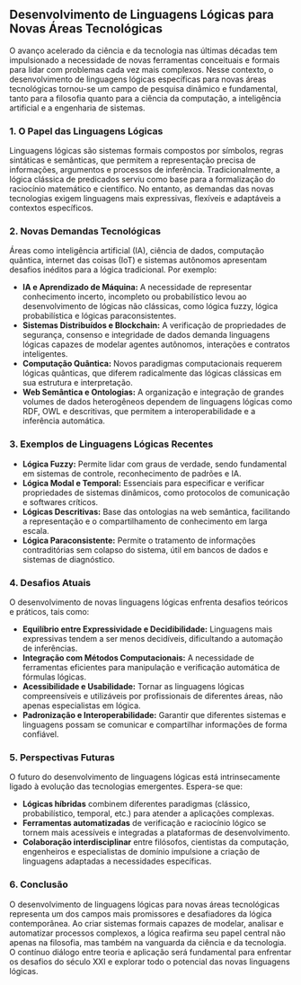 ## Desenvolvimento de Linguagens Lógicas para Novas Áreas Tecnológicas

O avanço acelerado da ciência e da tecnologia nas últimas décadas tem impulsionado a necessidade de novas ferramentas conceituais e formais para lidar com problemas cada vez mais complexos. Nesse contexto, o desenvolvimento de linguagens lógicas específicas para novas áreas tecnológicas tornou-se um campo de pesquisa dinâmico e fundamental, tanto para a filosofia quanto para a ciência da computação, a inteligência artificial e a engenharia de sistemas.

### 1. O Papel das Linguagens Lógicas

Linguagens lógicas são sistemas formais compostos por símbolos, regras sintáticas e semânticas, que permitem a representação precisa de informações, argumentos e processos de inferência. Tradicionalmente, a lógica clássica de predicados serviu como base para a formalização do raciocínio matemático e científico. No entanto, as demandas das novas tecnologias exigem linguagens mais expressivas, flexíveis e adaptáveis a contextos específicos.

### 2. Novas Demandas Tecnológicas

Áreas como inteligência artificial (IA), ciência de dados, computação quântica, internet das coisas (IoT) e sistemas autônomos apresentam desafios inéditos para a lógica tradicional. Por exemplo:

- **IA e Aprendizado de Máquina:** A necessidade de representar conhecimento incerto, incompleto ou probabilístico levou ao desenvolvimento de lógicas não clássicas, como lógica fuzzy, lógica probabilística e lógicas paraconsistentes.
- **Sistemas Distribuídos e Blockchain:** A verificação de propriedades de segurança, consenso e integridade de dados demanda linguagens lógicas capazes de modelar agentes autônomos, interações e contratos inteligentes.
- **Computação Quântica:** Novos paradigmas computacionais requerem lógicas quânticas, que diferem radicalmente das lógicas clássicas em sua estrutura e interpretação.
- **Web Semântica e Ontologias:** A organização e integração de grandes volumes de dados heterogêneos dependem de linguagens lógicas como RDF, OWL e descritivas, que permitem a interoperabilidade e a inferência automática.

### 3. Exemplos de Linguagens Lógicas Recentes

- **Lógica Fuzzy:** Permite lidar com graus de verdade, sendo fundamental em sistemas de controle, reconhecimento de padrões e IA.
- **Lógica Modal e Temporal:** Essenciais para especificar e verificar propriedades de sistemas dinâmicos, como protocolos de comunicação e softwares críticos.
- **Lógicas Descritivas:** Base das ontologias na web semântica, facilitando a representação e o compartilhamento de conhecimento em larga escala.
- **Lógica Paraconsistente:** Permite o tratamento de informações contraditórias sem colapso do sistema, útil em bancos de dados e sistemas de diagnóstico.

### 4. Desafios Atuais

O desenvolvimento de novas linguagens lógicas enfrenta desafios teóricos e práticos, tais como:

- **Equilíbrio entre Expressividade e Decidibilidade:** Linguagens mais expressivas tendem a ser menos decidíveis, dificultando a automação de inferências.
- **Integração com Métodos Computacionais:** A necessidade de ferramentas eficientes para manipulação e verificação automática de fórmulas lógicas.
- **Acessibilidade e Usabilidade:** Tornar as linguagens lógicas compreensíveis e utilizáveis por profissionais de diferentes áreas, não apenas especialistas em lógica.
- **Padronização e Interoperabilidade:** Garantir que diferentes sistemas e linguagens possam se comunicar e compartilhar informações de forma confiável.

### 5. Perspectivas Futuras

O futuro do desenvolvimento de linguagens lógicas está intrinsecamente ligado à evolução das tecnologias emergentes. Espera-se que:

- **Lógicas híbridas** combinem diferentes paradigmas (clássico, probabilístico, temporal, etc.) para atender a aplicações complexas.
- **Ferramentas automatizadas** de verificação e raciocínio lógico se tornem mais acessíveis e integradas a plataformas de desenvolvimento.
- **Colaboração interdisciplinar** entre filósofos, cientistas da computação, engenheiros e especialistas de domínio impulsione a criação de linguagens adaptadas a necessidades específicas.

### 6. Conclusão

O desenvolvimento de linguagens lógicas para novas áreas tecnológicas representa um dos campos mais promissores e desafiadores da lógica contemporânea. Ao criar sistemas formais capazes de modelar, analisar e automatizar processos complexos, a lógica reafirma seu papel central não apenas na filosofia, mas também na vanguarda da ciência e da tecnologia. O contínuo diálogo entre teoria e aplicação será fundamental para enfrentar os desafios do século XXI e explorar todo o potencial das novas linguagens lógicas.